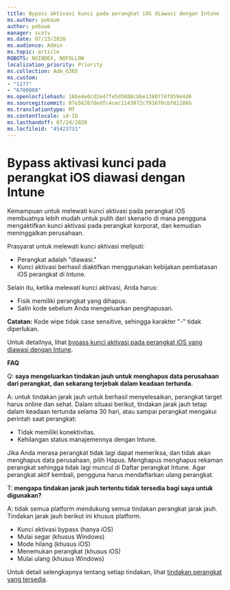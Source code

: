 ```yaml
---
title: Bypass aktivasi kunci pada perangkat iOS diawasi dengan Intune
ms.author: pebaum
author: pebaum
manager: scotv
ms.date: 07/23/2020
ms.audience: Admin
ms.topic: article
ROBOTS: NOINDEX, NOFOLLOW
localization_priority: Priority
ms.collection: Adm_O365
ms.custom:
- "1277"
- "6700008"
ms.openlocfilehash: 16be4e0cd2e47fe5d5888cbbe1380774f859e4d6
ms.sourcegitcommit: 07e56267dedfc4cec1143072c791670cbf81186b
ms.translationtype: MT
ms.contentlocale: id-ID
ms.lasthandoff: 07/24/2020
ms.locfileid: "45423731"
---
```

# <a name="bypass-activation-lock-on-supervised-ios-devices-with-intune"></a>Bypass aktivasi kunci pada perangkat iOS diawasi dengan Intune

Kemampuan untuk melewati kunci aktivasi pada perangkat iOS membuatnya lebih mudah untuk pulih dari skenario di mana pengguna mengaktifkan kunci aktivasi pada perangkat korporat, dan kemudian meninggalkan perusahaan.

Prasyarat untuk melewati kunci aktivasi meliputi:

- Perangkat adalah "diawasi."
- Kunci aktivasi berhasil diaktifkan menggunakan kebijakan pembatasan iOS perangkat di Intune.

Selain itu, ketika melewati kunci aktivasi, Anda harus:

- Fisik memiliki perangkat yang dihapus.
- Salin kode sebelum Anda mengeluarkan penghapusan.

**Catatan:** Kode wipe tidak case sensitive, sehingga karakter "-" tidak diperlukan.

Untuk detailnya, lihat [bypass kunci aktivasi pada perangkat iOS yang diawasi dengan Intune](https://docs.microsoft.com/intune/device-activation-lock-bypass).

**FAQ**

Q: **saya mengeluarkan tindakan jauh untuk menghapus data perusahaan dari perangkat, dan sekarang terjebak dalam keadaan tertunda.**

A: untuk tindakan jarak jauh untuk berhasil menyelesaikan, perangkat target harus online dan sehat. Dalam situasi berikut, tindakan jarak jauh tetap dalam keadaan tertunda selama 30 hari, atau sampai perangkat mengakui perintah saat perangkat:

- Tidak memiliki konektivitas.
- Kehilangan status manajemennya dengan Intune.

Jika Anda merasa perangkat tidak lagi dapat memeriksa, dan tidak akan menghapus data perusahaan, pilih Hapus. Menghapus menghapus rekaman perangkat sehingga tidak lagi muncul di Daftar perangkat Intune. Agar perangkat aktif kembali, pengguna harus mendaftarkan ulang perangkat.

T: **mengapa tindakan jarak jauh tertentu tidak tersedia bagi saya untuk digunakan?**

A: tidak semua platform mendukung semua tindakan perangkat jarak jauh. Tindakan jarak jauh berikut ini khusus platform.

- Kunci aktivasi bypass (hanya iOS)
- Mulai segar (khusus Windows)
- Mode hilang (khusus iOS)
- Menemukan perangkat (khusus iOS)
- Mulai ulang (khusus Windows)

Untuk detail selengkapnya tentang setiap tindakan, lihat [tindakan perangkat yang tersedia](https://docs.microsoft.com/intune/device-management#available-device-actions).
